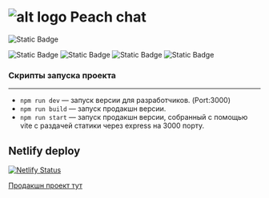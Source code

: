 
#  ![alt logo](Aftors/middle.messenger.praktikum.yandex/tree/sprint_1/src/../../../../../dist/peach.svg) Peach chat

![Static Badge](https://img.shields.io/badge/ready-25%25-orange)


![Static Badge](https://img.shields.io/badge/build-passing-brightgreen)
![Static Badge](https://img.shields.io/badge/node-%5E20.7.0-blue)
![Static Badge](https://img.shields.io/badge/vite-%5E5.0.8-blue)
![Static Badge](https://img.shields.io/badge/Handlebars-%5E4.7.8-blue)




### Скрипты запуска проекта
---
- `npm run dev` — запуск версии для разработчиков. (Port:3000)
- `npm run build` — запуск продакшн версии.
- `npm run start` — запуск продакшн версии, собранный с помощью vite с раздачей статики через express на 3000 порту.

## Netlify deploy 
[![Netlify Status](https://api.netlify.com/api/v1/badges/906e43b3-c64a-47b1-b451-dff64e13aeeb/deploy-status)](https://app.netlify.com/sites/venerable-gnome-ebc130/deploys)


[Продакшн проект тут](https://prod--venerable-gnome-ebc130.netlify.app/
)
